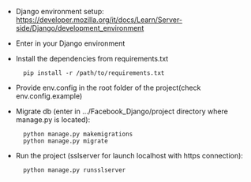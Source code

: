 * Django environment setup:
		https://developer.mozilla.org/it/docs/Learn/Server-side/Django/development_environment

* Enter in your Django environment

* Install the dependencies from requirements.txt

		pip install -r /path/to/requirements.txt

* Provide env.config in the root folder of the project(check env.config.example)

* Migrate db (enter in .../Facebook_Django/project directory where manage.py is located):

		python manage.py makemigrations
		python manage.py migrate

* Run the project (sslserver for launch localhost with https connection):
		
		python manage.py runsslserver
